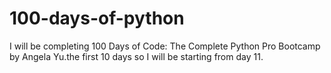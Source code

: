 # 100-days-of-python
I will be completing 100 Days of Code: The Complete Python Pro Bootcamp by Angela Yu.the first 10 days so I will be starting from day 11.
